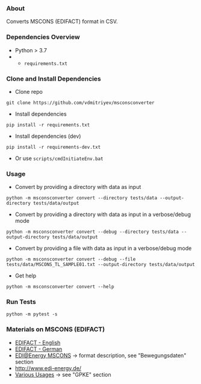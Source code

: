 ### About

Converts MSCONS (EDIFACT) format in CSV.

### Dependencies Overview

* Python > 3.7
* + ```requirements.txt```

### Clone and Install Dependencies
* Clone repo
```
git clone https://github.com/vdmitriyev/msconsconverter
```
* Install dependencies
```
pip install -r requirements.txt
```
* Install dependencies (dev)
```
pip install -r requirements-dev.txt
```
* Or use ```scripts/cmdInitiateEnv.bat```

### Usage

* Convert by providing a directory with data as input
```
python -m msconsconverter convert --directory tests/data --output-directory tests/data/output 
```
* Convert by providing a directory with data as input in a verbose/debug mode
```
python -m msconsconverter convert --debug --directory tests/data --output-directory tests/data/output 
```
* Convert by providing a file with data as input in a verbose/debug mode
```
python -m msconsconverter convert --debug --file tests/data/MSCONS_TL_SAMPLE01.txt --output-directory tests/data/output
```
* Get help
```
python -m msconsconverter convert --help
```

### Run Tests

```
python -m pytest -s
```


### Materials on MSCONS (EDIFACT)

* [EDIFACT - English](https://en.wikipedia.org/wiki/EDIFACT)
* [EDIFACT - German](https://de.wikipedia.org/wiki/EDIFACT)
* [EDI@Energy MSCONS](https://www.edi-energy.de/index.php?id=38) -> format description, see "Bewegungsdaten" section
* http://www.edi-energy.de/
* [Various Usages](https://www.bundesnetzagentur.de/DE/Service-Funktionen/Beschlusskammern/Beschlusskammer6/BK6_31_GPKE_und_GeLiGas/BK6_GPKE_undGeLi_Gas_node.html) -> see "GPKE" section
